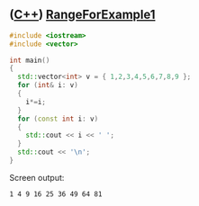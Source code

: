## ([C++](Cpp.md)) [RangeForExample1](CppRangeForExample1.md)

```c++
#include <iostream>
#include <vector>

int main()
{
  std::vector<int> v = { 1,2,3,4,5,6,7,8,9 };
  for (int& i: v)
  {
    i*=i;
  }
  for (const int i: v)
  {
    std::cout << i << ' ';
  }
  std::cout << '\n';
}
```

Screen output:

```
1 4 9 16 25 36 49 64 81
```
